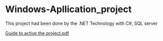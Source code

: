 # Windows-Apllication_project
This project had been done by the .NET Technology with C#, SQL server


[Guide to active the project.pdf](https://github.com/ShabbouAleagha/Windows-Apllication_project/files/9888406/Guide.to.active.the.project.pdf)
